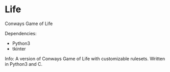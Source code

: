 # Life
Conways Game of Life

Dependencies:
* Python3
* tkinter

Info:
A version of Conways Game of Life with customizable rulesets.
Written in Python3 and C.
